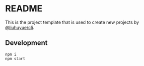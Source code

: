 # README

This is the project template that is used to create new projects by [@liuhuyue/cli](https://github.com/Lohoyo/cli).

## Development

``` shell
npm i
npm start
```
